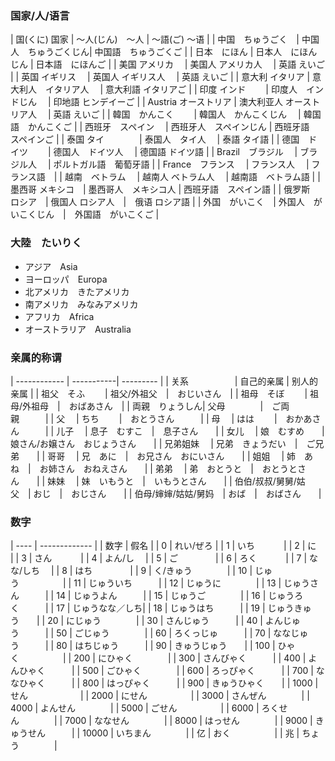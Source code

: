 
### 国家/人/语言

| 国(くに) 国家   | ～人(じん)　～人     | ～語(ご)  ～语  |
| 中国　ちゅうごく　| 中国人　ちゅうごくじん| 中国語　ちゅうごくご |
| 日本　にほん     | 日本人　にほんじん   | 日本語　にほんご     |
| 美国 アメリカ　  | 美国人  アメリカ人 　| 英語 えいご |
| 英国 イギリス  　| 英国人  イギリス人 　| 英語 えいご |
| 意大利 イタリア  | 意大利人　イタリア人 　| 意大利語 イタリアご |
| 印度 インド 　　| 印度人　インドじん 　| 印地語 ヒンデイーご |
| Austria オーストリア | 澳大利亚人 オーストリア人 　| 英語 えいご |
| 韓国　かんこく 　　| 韓国人　かんこくじん 　| 韓国語　かんこくご |
| 西班牙　スペイン 　| 西班牙人　スペインじん | 西班牙語　スペインご |
| 泰国 タイ　　　　| 泰国人　タイ人 　| 泰語 タイ語 |
| 德国　ドイツ 　　| 德国人　ドイツ人 　| 德国語 ドイツ語 |
| Brazil　ブラジル 　| ブラジル人 　| ポルトガル語　葡萄牙語 |
| France　フランス 　| フランス人 　| フランス語　|
| 越南　ベトラム 　| 越南人 ベトラム人 　| 越南語　ベトラム語 |
| 墨西哥 メキシコ　| 墨西哥人　メキシコ人 | 西班牙語　スペイン語 |
| 俄罗斯　ロシア　| 俄国人 ロシア人　|　俄语 ロシア語 |
| 外国　がいこく　| 外国人　がいこくじん　|　外国語　がいこくご |

### 大陸　たいりく
- アジア　Asia
- ヨーロッパ　Europa
- 北アメリカ　きたアメリカ
- 南アメリカ　みなみアメリカ
- アフリカ　Africa
- オーストラリア　Australia

### 亲属的称谓

| ------------ | -----------| --------- |
| 关系 　　　　　| 自己的亲属   | 别人的亲属  |
| 祖父　そふ 　　| 祖父/外祖父　|　おじいさん　|
| 祖母　そぼ 　　| 祖母/外祖母　|　おばあさん　|
| 両親　りょうしん| 父母　　　　|　ご両親　　　|
| 父　         | ちち　     　|　おとうさん　　　|
| 母　         | はは　     　|　おかあさん　　　|
| 儿子　       | 息子　むすこ　|　息子さん　　|
| 女儿　       | 娘　むすめ　　|　娘さん/お嬢さん　おじょうさん　　|
| 兄弟姐妹　    | 兄弟　きょうだい　|　ご兄弟　　|
| 哥哥　    | 兄　あに　|　お兄さん　おにいさん　　|
| 姐姐　    | 姉　あね　|　お姉さん　おねえさん　　|
| 弟弟　    | 弟　おとうと　|　おとうとさん　　|
| 妹妹　    | 妹　いもうと　|　いもうとさん　　|
| 伯伯/叔叔/舅舅/姑父　| おじ　|　おじさん　　|
| 伯母/婶婶/姑姑/舅妈　| おば　|　おばさん　　|

### 数字

| ---- | ------------- |
| 数字  |     假名      |
| 0    |  れい/ぜろ     |
| 1    |  いち　　　     |
| 2    |  に　　　　     |
| 3    |  さん　　　     |
| 4    |  よん/し　     |
| 5    |  ご　     　　　|
| 6    |  ろく　     　　|
| 7    |  なな/しち    　|
| 8    |  はち    　　　　|
| 9    |  く/きゅう　　　　|
| 10    |  じゅう　　　　　|
| 11    |  じゅういち　　　|
| 12    |  じゅうに　　　　|
| 13    |  じゅうさん　　　|
| 14    |  じゅうよん　　　|
| 15    |  じゅうご　　　　|
| 16    |  じゅうろく　　　|
| 17    |  じゅうなな／しち|
| 18    |  じゅうはち　　　|
| 19    |  じゅうきゅう　　|
| 20    |  にじゅう　　　　|
| 30    |  さんじゅう　　　|
| 40    |  よんじゅう　　　|
| 50    |  ごじゅう　　　　|
| 60    |  ろくっじゅ　　　|
| 70    |  ななじゅう　　　|
| 80    |  はちじゅう　　　|
| 90    |  きゅうじゅう　　|
| 100   |  ひゃく　　　　　|
| 200   |  にひゃく　　　　|
| 300   |  さんびゃく　　　|
| 400   |  よんひゃく　　　|
| 500   |  ごひゃく　　　　|
| 600   |  ろっぴゃく　　　|
| 700   |  ななひゃく　　　|
| 800   |  はっぴゃく　　　|
| 900   |  きゅうひゃく　　|
| 1000  |  せん　　　　　　|
| 2000  |  にせん　　　　　|
| 3000  |  さんぜん　　　　|
| 4000  |  よんせん　　　　|
| 5000  |  ごせん　　　　　|
| 6000  |  ろくせん　　　　|
| 7000  |  ななせん　　　　|
| 8000  |  はっせん　　　　|
| 9000  |  きゅうせん　　　|
| 10000 |  いちまん　　　　|
| 亿     |  おく　　　　　|
| 兆     |  ちょう　　　　|
